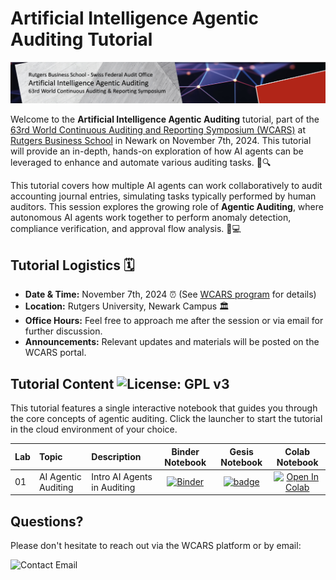 # Artificial Intelligence Agentic Auditing Tutorial

![Symposium Banner](banner.jpg)

Welcome to the **Artificial Intelligence Agentic Auditing** tutorial, part of the [63rd World Continuous Auditing and Reporting Symposium (WCARS)](https://raw.rutgers.edu/63wcars.html) at [Rutgers Business School](https://www.business.rutgers.edu/) in Newark on November 7th, 2024. This tutorial will provide an in-depth, hands-on exploration of how AI agents can be leveraged to enhance and automate various auditing tasks. 🤖🔍

This tutorial covers how multiple AI agents can work collaboratively to audit accounting journal entries, simulating tasks typically performed by human auditors. This session explores the growing role of **Agentic Auditing**, where autonomous AI agents work together to perform anomaly detection, compliance verification, and approval flow analysis. 🐍💻

## Tutorial Logistics 🗓️

- **Date & Time:** November 7th, 2024 ⏰ (See [WCARS program](https://raw.rutgers.edu/63WCARS/WCARS%202024%20-%20Full%20Agenda.pdf) for details)
- **Location:** Rutgers University, Newark Campus 🏛️
- **Office Hours:** Feel free to approach me after the session or via email for further discussion.
- **Announcements:** Relevant updates and materials will be posted on the WCARS portal.

## Tutorial Content ![License: GPL v3](https://img.shields.io/badge/License-GPLv3-blue.svg)

This tutorial features a single interactive notebook that guides you through the core concepts of agentic auditing. Click the launcher to start the tutorial in the cloud environment of your choice. 

| Lab           | Topic                     | Description                |  Binder Notebook  | Gesis Notebook | Colab Notebook    | 
|:--------------|:--------------------------|:---------------------------|:-----------------:|:-----------------:|:-----------------:|
| 01  | AI Agentic Auditing        | Intro AI Agents in Auditing | [![Binder](https://mybinder.org/badge_logo.svg)](https://mybinder.org/v2/gh/GitiHubi/AgenticAuditing/main?filepath=lab_01_agentic_auditing.ipynb) | [![badge](https://img.shields.io/badge/launch-gesis-F5A252.svg)](https://notebooks.gesis.org/binder/v2/gh/GitiHubi/AgenticAuditing/main?filepath=lab_01_agentic_auditing.ipynb) | [![Open In Colab](https://colab.research.google.com/assets/colab-badge.svg)](https://colab.research.google.com/github/GitiHubi/AgenticAuditing/blob/main/lab_01_agentic_auditing.ipynb) |

## Questions?

Please don't hesitate to reach out via the WCARS platform or by email:

![Contact Email](https://github.com/YourRepo/Agentic-Auditing/blob/main/contact_email.png)
